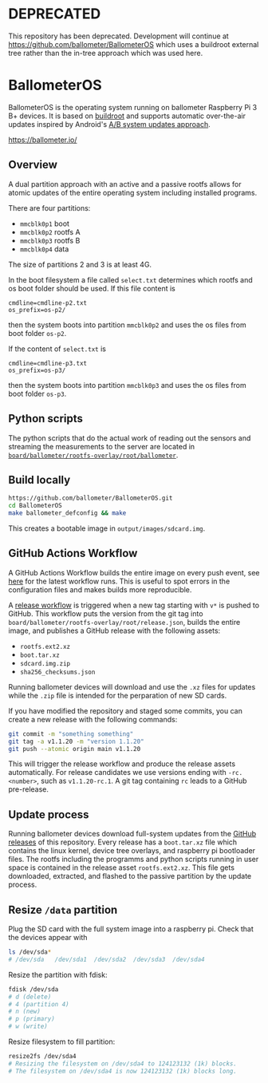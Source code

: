 # DEPRECATED

This repository has been deprecated. Development will continue at https://github.com/ballometer/BallometerOS which uses a buildroot external tree rather than the in-tree approach which was used here.

# BallometerOS

BallometerOS is the operating system running on ballometer Raspberry Pi 3 B+ devices. It is based on [buildroot](https://github.com/buildroot/buildroot) and supports automatic over-the-air updates inspired by  Android's [A/B system updates approach](https://source.android.com/devices/tech/ota/ab).

https://ballometer.io/

## Overview

A dual partition approach with an active and a passive rootfs allows for atomic updates of the entire operating system including installed programs.

There are four partitions:

 * `mmcblk0p1` boot
 * `mmcblk0p2` rootfs A
 * `mmcblk0p3` rootfs B
 * `mmcblk0p4` data
 
The size of partitions 2 and 3 is at least 4G. 

In the boot filesystem a file called ```select.txt``` determines which rootfs and os boot folder should be used. 
If this file content is 
```
cmdline=cmdline-p2.txt
os_prefix=os-p2/
```
then the system boots into partition `mmcblk0p2` and uses the os files from boot folder `os-p2`. 

If the content of ```select.txt``` is
```
cmdline=cmdline-p3.txt
os_prefix=os-p3/
```
then the system boots into partition `mmcblk0p3` and uses the os files from boot folder `os-p3`.

## Python scripts

The python scripts that do the actual work of reading out the sensors and streaming the measurements to the server are located in [`board/ballometer/rootfs-overlay/root/ballometer`](https://github.com/ballometer/BallometerOS/tree/main/board/ballometer/rootfs-overlay/root/ballometer).

## Build locally

```bash
https://github.com/ballometer/BallometerOS.git
cd BallometerOS
make ballometer_defconfig && make
```

This creates a bootable image in ```output/images/sdcard.img```.

## GitHub Actions Workflow

A GitHub Actions Workflow builds the entire image on every push event, see [here](https://github.com/wipfli/buildroot/actions/workflows/build.yml) for the latest workflow runs. 
This is useful to spot errors in the configuration files and makes builds more reproducible.

A [release workflow](https://github.com/wipfli/buildroot/actions/workflows/release.yml) is triggered when a new tag starting with ```v*``` is pushed to GitHub. 
This workflow puts the version from the git tag into ```board/ballometer/rootfs-overlay/root/release.json```, builds the entire image, and publishes a GitHub release with the following assets:

 * ```rootfs.ext2.xz``` 
 * ```boot.tar.xz```
 * ```sdcard.img.zip```
 * ```sha256_checksums.json```

Running ballometer devices will download and use the ```.xz``` files for updates while the ```.zip``` file is intended for the perparation of new SD cards.

If you have modified the repository and staged some commits, you can create a new release with the following commands:

```bash
git commit -m "something something"
git tag -a v1.1.20 -m "version 1.1.20"
git push --atomic origin main v1.1.20
```

This will trigger the release workflow and produce the release assets automatically. 
For release candidates we use versions ending with ```-rc.<number>```, such as ```v1.1.20-rc.1```. 
A git tag containing ```rc``` leads to a GitHub pre-release.

## Update process

Running ballometer devices download full-system updates from the [GitHub releases](https://github.com/wipfli/buildroot/releases) of this repository. 
Every release has a ```boot.tar.xz``` file which contains the linux kernel, device tree overlays, and raspberry pi bootloader files. 
The rootfs including the programms and python scripts running in user space is contained in the release asset ```rootfs.ext2.xz```. 
This file gets downloaded, extracted, and flashed to the passive partition by the update process.

## Resize ```/data``` partition

Plug the SD card with the full system image into a raspberry pi. Check that the devices appear with
```bash
ls /dev/sda*
# /dev/sda   /dev/sda1  /dev/sda2  /dev/sda3  /dev/sda4
```

Resize the partition with fdisk:

```bash
fdisk /dev/sda
# d (delete)
# 4 (partition 4)
# n (new)
# p (primary)
# w (write)
``` 

Resize filesystem to fill partition:

```bash
resize2fs /dev/sda4
# Resizing the filesystem on /dev/sda4 to 124123132 (1k) blocks.
# The filesystem on /dev/sda4 is now 124123132 (1k) blocks long.
```
